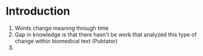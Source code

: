 # Introduction

1. Words change meaning through time 
2. Gap in knowledge is that there hasn't be work that analyzed this type of change within biomedical text (Pubtator)
3. 
